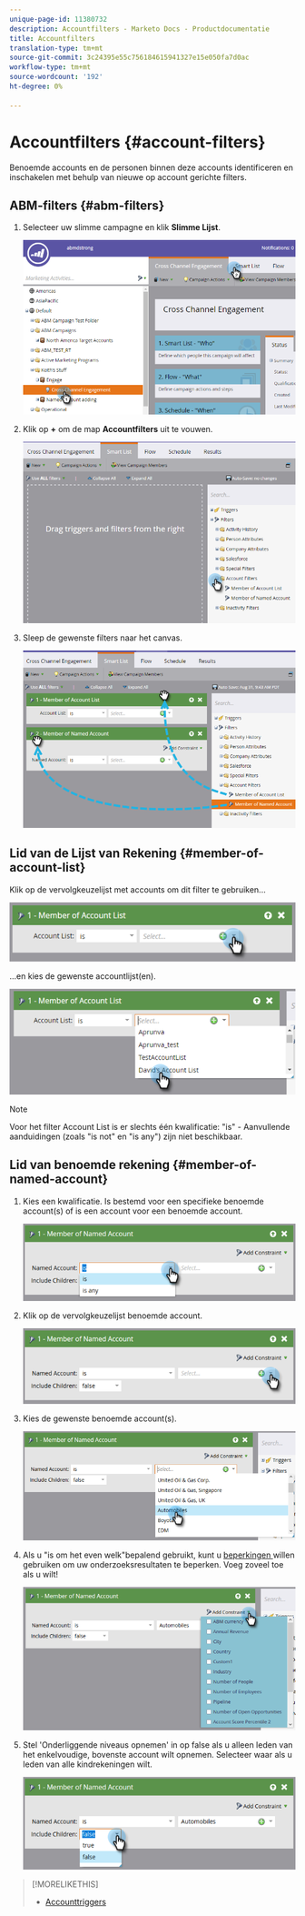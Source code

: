 ```yaml
---
unique-page-id: 11380732
description: Accountfilters - Marketo Docs - Productdocumentatie
title: Accountfilters
translation-type: tm+mt
source-git-commit: 3c24395e55c756184615941327e15e050fa7d0ac
workflow-type: tm+mt
source-wordcount: '192'
ht-degree: 0%

---
```



# Accountfilters {#account-filters}

Benoemde accounts en de personen binnen deze accounts identificeren en inschakelen met behulp van nieuwe op account gerichte filters.

## ABM-filters {#abm-filters}

1. Selecteer uw slimme campagne en klik **Slimme Lijst**.

   ![](assets/one.png)

1. Klik op **+** om de map **Accountfilters** uit te vouwen.

   ![](assets/two.png)

1. Sleep de gewenste filters naar het canvas.

   ![](assets/three.png)

## Lid van de Lijst van Rekening {#member-of-account-list}

Klik op de vervolgkeuzelijst met accounts om dit filter te gebruiken...

![](assets/four.png)

...en kies de gewenste accountlijst(en).

![](assets/five.png)

>[!NOTE]
>
>Voor het filter Account List is er slechts één kwalificatie: &quot;is&quot; - Aanvullende aanduidingen (zoals &quot;is not&quot; en &quot;is any&quot;) zijn niet beschikbaar.

## Lid van benoemde rekening {#member-of-named-account}

1. Kies een kwalificatie. Is bestemd voor een specifieke benoemde account(s) of is een account voor een benoemde account.

   ![](assets/six.png)

1. Klik op de vervolgkeuzelijst benoemde account.

   ![](assets/seven.png)

1. Kies de gewenste benoemde account(s).

   ![](assets/eight.png)

1. Als u &quot;is om het even welk&quot;bepalend gebruikt, kunt u [beperkingen ](http://docs.marketo.com/display/DOCS/Add+a+Constraint+to+a+Smart+List+Filter) willen gebruiken om uw onderzoeksresultaten te beperken. Voeg zoveel toe als u wilt!

   ![](assets/nine.png)

1. Stel &#39;Onderliggende niveaus opnemen&#39; in op false als u alleen leden van het enkelvoudige, bovenste account wilt opnemen. Selecteer waar als u leden van alle kindrekeningen wilt.

   ![](assets/ten.png)

>[!MORELIKETHIS]
>
>* [Accounttriggers](account-triggers.md)

